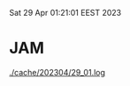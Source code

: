 Sat 29 Apr 01:21:01 EEST 2023
# JAM
<a href='./cache/202304/29_01.log'>./cache/202304/29_01.log</a>
